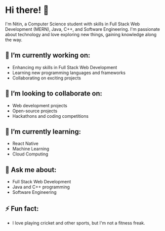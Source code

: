 # Hi there! 👋

I'm Nitin, a Computer Science student with skills in Full Stack Web Development (MERN), Java, C++, and Software Engineering. I'm passionate about technology and love exploring new things, gaining knowledge along the way.
## 🔭 I’m currently working on:

- Enhancing my skills in Full Stack Web Development
- Learning new programming languages and frameworks
- Collaborating on exciting projects

## 👯 I’m looking to collaborate on:

- Web development projects
- Open-source projects
- Hackathons and coding competitions

## 🌱 I’m currently learning:

- React Native
- Machine Learning
- Cloud Computing

## 💬 Ask me about:

- Full Stack Web Development
- Java and C++ programming
- Software Engineering

## ⚡ Fun fact:

- I love playing cricket and other sports, but I'm not a fitness freak.

